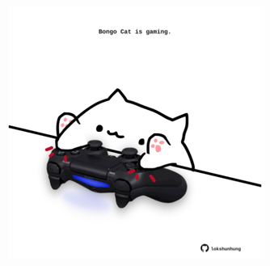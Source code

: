 <!-- built at 17/08/2023, 03:00:44 UTC -->
<p align="center">
  <img width="500" height="500" src="./ReadmeImage.svg">
</p>
